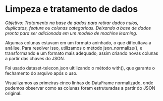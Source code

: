 # Limpeza e tratamento de dados


*Objetivo: Tratamento na base de dados para retirar dados nulos, duplicatas, feature ou colunas categoricas. Deixando a base de dados
pronta para ser adicionada em um modelo de machine learning.*


Algumas colunas estavam em um formato aninhado, o que dificultava a análise. Para resolver isso, utilizamos o método json_normalize(), e transformando e um formato mais adequado, assim criando novas colunas a partir das chaves do JSON.

Foi usado dataset-telecon.json ultilizando o método with(), que garante o fechamento do arquivo após o uso.

Visualizamos as primeiras cinco linhas do DataFrame normalizado, onde pudemos observar como as colunas foram estruturadas a partir do JSON original.

